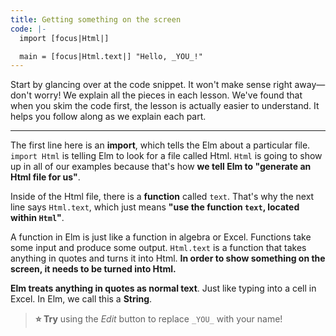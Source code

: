 ```yaml
---
title: Getting something on the screen
code: |-
  import [focus|Html|]

  main = [focus|Html.text|] "Hello, _YOU_!"
---
```

Start by glancing over at the code snippet. It won't make sense right away—don't worry! We explain all the pieces in each lesson. We've found that when you skim the code first, the lesson is actually easier to understand. It helps you follow along as we explain each part.

---

The first line here is an **import**, which tells the Elm about a particular file. `import Html` is telling Elm to look for a file called Html. `Html` is going to show up in all of our examples because that's how **we tell Elm to "generate an Html file for us"**.

Inside of the Html file, there is a **function** called `text`. That's why the next line says `Html.text`, which just means **"use the function `text`, located within `Html`"**.

A function in Elm is just like a function in algebra or Excel. Functions take some input and produce some output. `Html.text` is a function that takes anything in quotes and turns it into Html. **In order to show something on the screen, it needs to be turned into Html.**

**Elm treats anything in quotes as normal text**. Just like typing into a cell in Excel. In Elm, we call this a **String**.

> **⭐ Try** using the _Edit_ button to replace `_YOU_` with your name!